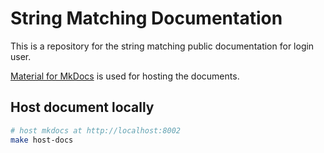 # String Matching Documentation
This is a repository for the string matching public documentation for login user.

[Material for MkDocs](https://squidfunk.github.io/mkdocs-material/) is used for hosting the documents.

## Host document locally
``` sh
# host mkdocs at http://localhost:8002
make host-docs
```